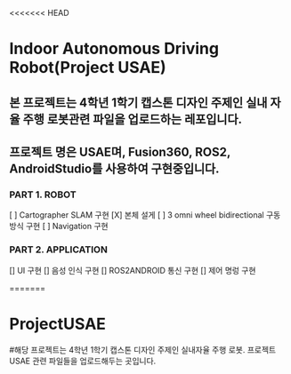 <<<<<<< HEAD
# Indoor Autonomous Driving Robot(Project USAE)

## 본 프로젝트는 4학년 1학기 캡스톤 디자인 주제인 실내 자율 주행 로봇관련 파일을 업로드하는 레포입니다.

## 프로젝트 명은 USAE며, Fusion360, ROS2, AndroidStudio를 사용하여 구현중입니다.

### PART 1. ROBOT

[ ] Cartographer SLAM 구현
[X] 본체 설게
[ ] 3 omni wheel bidirectional 구동 방식 구현
[ ] Navigation 구현

### PART 2. APPLICATION

[] UI 구현
[] 음성 인식 구현
[] ROS2ANDROID 통신 구현
[] 제어 명렁 구현

=======
# ProjectUSAE


#해당 프로젝트는 4학년 1학기 캡스톤 디자인 주제인 실내자율 주행 로봇. 프로젝트 USAE 관련 파일들을 업로드해두는 곳입니다.
